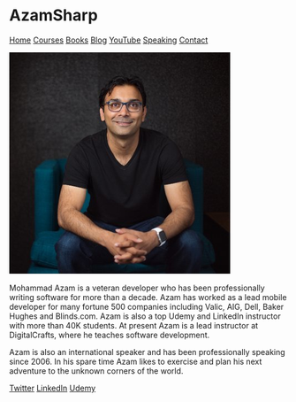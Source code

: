 # AzamSharp

[Home](https://azamsharp.github.io)
[Courses](https://www.udemy.com/user/mohammad-azam-2/)
[Books](/books)
[Blog](https://medium.com/@azamsharp)
[YouTube](https://www.youtube.com/channel/UCKvDySsrOVgUgRLhWHeyHJA?view_as=subscriber)
[Speaking](/speaking)
[Contact](/contact)


<img src="images/azam.jpg">

Mohammad Azam is a veteran developer who has been professionally writing software for more than a decade. Azam has worked as a lead mobile developer for many fortune 500 companies including Valic, AIG, Dell, Baker Hughes and Blinds.com. Azam is also a top Udemy and LinkedIn instructor with more than 40K students. At present Azam is a lead instructor at DigitalCrafts, where he teaches software development. 

Azam is also an international speaker and has been professionally speaking since 2006. In his spare time Azam likes to exercise and plan his next adventure to the unknown corners of the world. 


[Twitter](https://twitter.com/azamsharp)
[LinkedIn](https://www.linkedin.com/in/mohammad-azam-5537993/)
[Udemy](https://www.udemy.com/user/mohammad-azam-2/)
